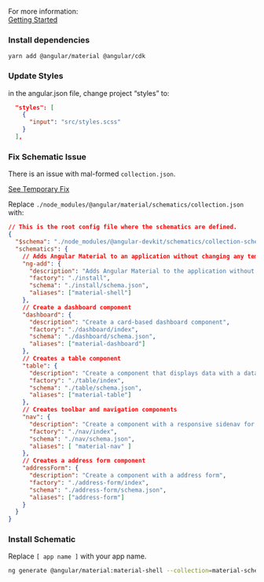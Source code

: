 
For more information:  
[Getting Started](https://material.angular.io/guide/getting-started)


### Install dependencies

  ```
  yarn add @angular/material @angular/cdk
  ```
### Update Styles

in the angular.json file, change project “styles” to:

  ```json
    "styles": [
      {
        "input": "src/styles.scss"
      }
    ],
  ```
  
### Fix Schematic Issue

There is an issue with mal-formed  `collection.json`.

[See Temporary Fix](https://github.com/angular/material2/issues/11836)

Replace `./node_modules/@angular/material/schematics/collection.json` with:

  ```json
  // This is the root config file where the schematics are defined.
  {
    "$schema": "./node_modules/@angular-devkit/schematics/collection-schema.json",
    "schematics": {
      // Adds Angular Material to an application without changing any templates
      "ng-add": {
        "description": "Adds Angular Material to the application without affecting any templates",
        "factory": "./install",
        "schema": "./install/schema.json",
        "aliases": ["material-shell"]
      },
      // Create a dashboard component
      "dashboard": {
        "description": "Create a card-based dashboard component",
        "factory": "./dashboard/index",
        "schema": "./dashboard/schema.json",
        "aliases": ["material-dashboard"]
      },
      // Creates a table component
      "table": {
        "description": "Create a component that displays data with a data-table",
        "factory": "./table/index",
        "schema": "./table/schema.json",
        "aliases": ["material-table"]
      },
      // Creates toolbar and navigation components
      "nav": {
        "description": "Create a component with a responsive sidenav for navigation",
        "factory": "./nav/index",
        "schema": "./nav/schema.json",
        "aliases": [ "material-nav" ]
      },
      // Creates a address form component
      "addressForm": {
        "description": "Create a component with a address form",
        "factory": "./address-form/index",
        "schema": "./address-form/schema.json",
        "aliases": ["address-form"]
      }
    }
  }
  
  ```
  
### Install Schematic

Replace `[ app name ]` with your app name.

  ```bash
  ng generate @angular/material:material-shell --collection=material-schematics --theme=custom --project=[ app name ]
  ```
